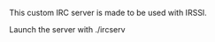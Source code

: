 This custom IRC server is made to be used with IRSSI.

Launch the server with ./ircserv <port> <password>
